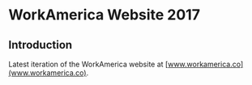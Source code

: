 # WorkAmerica Website 2017
## Introduction
Latest iteration of the WorkAmerica website at [www.workamerica.co](www.workamerica.co).
